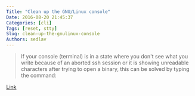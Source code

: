 ```yaml
---
Title: "Clean up the GNU/Linux console"
Date: 2016-08-20 21:45:37
Categories: [cli]
Tags: [reset, stty]
Slug: clean-up-the-gnulinux-console
Authors: sedlav
---
```


> If your console (terminal) is in a state where you don't see what you write because of an aborted ssh session or it is showing unreadable characters after trying to open a binary, this can be solved by typing the command:

[Link](http://www.librebyte.net/en/tips/clean-up-the-gnulinux-console/)
